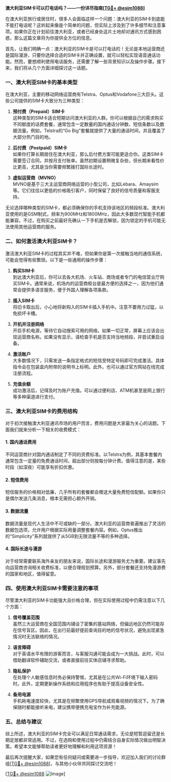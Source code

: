 **澳大利亚SIM卡可以打电话吗？——一份详尽指南[[TG💪+ @esim1088](https://t.me/s/esim1088)]**

在澳大利亚旅行或居住时，很多人会面临这样一个问题：澳大利亚的SIM卡到底能不能打电话呢？这听起来像是个简单的问题，但实际上涉及到了许多细节和注意事项。如果你正在计划前往澳大利亚，或者已经身处这片土地却对通讯方式感到困惑，那么这篇文章将为你提供全方位的信息。

首先，让我们明确一点：澳大利亚的SIM卡是可以打电话的！无论是本地运营商还是国际漫游，只要你选择合适的SIM卡并正确设置，就可以轻松实现语音通话功能。然而，要想顺利使用电话服务，还需要了解一些背景知识以及操作步骤。接下来，我们将从几个方面详细探讨这一话题。

### 一、澳大利亚SIM卡的基本类型

在澳大利亚，主要的移动网络运营商有Telstra、Optus和Vodafone三大巨头。这些公司提供的SIM卡大致分为三种类型：

1. **预付费（Prepaid）SIM卡**  
   这种类型的SIM卡适合短期访问澳大利亚的人群。你可以根据自己的需求购买不同额度的话费套餐，通常包含一定数量的国内通话分钟数、短信条数以及数据流量。例如，Telstra的“Go Big”套餐就提供了大量的通话时间，并且覆盖了大部分热门目的地。

2. **后付费（Postpaid）SIM卡**  
   如果你打算长期居住在澳大利亚，那么后付费方案可能更适合你。这类SIM卡需要签订合同，并按月支付账单。虽然初期设置稍微复杂些，但长期来看性价比更高，尤其是当你需要频繁拨打国际长途时。

3. **虚拟运营商（MVNO）**  
   MVNO是基于三大主运营商网络运营的小型公司，比如Lebara、Amaysim等。它们往往以更低的价格吸引客户，同时保留了良好的信号质量和客服支持。

无论选择哪种类型的SIM卡，都必须确保你的手机支持该地区的频段标准。澳大利亚使用的是GSM制式，频率为900MHz和1800MHz，因此大多数现代智能手机都能兼容。不过，在购买之前最好先确认一下手机是否解锁，因为锁定的手机可能无法使用其他运营商的服务。

### 二、如何激活澳大利亚SIM卡？

激活澳大利亚SIM卡的过程其实并不难，但如果你是第一次接触当地的通信系统，可能会觉得有些繁琐。以下是一些通用的操作步骤：

1. **购买SIM卡**  
   到达澳大利亚后，你可以去各大机场、火车站、商场或者专门的电信营业厅购买SIM卡。通常来说，机场内的运营商柜台是最方便的选择之一，因为他们通常会提供多语言服务，便于外国人理解各项条款。

2. **插入SIM卡**  
   将旧卡取出后，小心地将新购入的SIM卡插入手机中。注意不要用力过猛，以免损坏卡槽。

3. **开机并注册网络**  
   开启手机电源，等待它自动搜索可用的网络。如果一切正常，屏幕上应该会出现运营商名称。如果没有显示，请检查手机是否支持当地频段，并尝试重启设备。

4. **激活账户**  
   大多数情况下，只需发送一条指定格式的短信至特定号码即可完成激活。具体指令会在包装盒内附带的说明书上标明。此外，也可以通过官方网站在线完成注册流程。

5. **充值余额**  
   成功激活后，记得及时为账户充值。可以通过便利店、ATM机甚至是网上银行等多种渠道进行支付。

### 三、澳大利亚SIM卡的费用结构

对于初次接触澳大利亚通讯市场的用户而言，费用问题是大家最为关心的话题。下面我们就来分析一下相关的收费模式：

#### 1. 国内通话费用  
   不同运营商针对国内通话制定了不同的资费标准。以Telstra为例，其基本套餐内通常包含一定量的免费通话时间，超出部分则按每分钟计费。值得注意的是，某些时段（如深夜）可能享有折扣优惠。

#### 2. 短信费用  
   短信服务的价格相对低廉，几乎所有的套餐都会赠送大量免费短信配额。如果你只是偶尔发送几条消息，根本无需担心额外开销。

#### 3. 数据流量  
   数据流量是现代人生活中不可或缺的一部分。澳大利亚的运营商普遍推出了灵活的数据包选项，允许用户根据实际用量调整套餐内容。例如，Optus推出的“Simplicity”系列就提供了从5GB到无限流量不等的多种选择。

#### 4. 国际长途与漫游  
   对于经常需要联系海外亲友的朋友来说，国际长途和漫游服务尤为重要。建议事先向运营商咨询相关收费标准，以便合理规划预算。另外，部分套餐还支持免漫游费的国家和地区，值得留意。

### 四、使用澳大利亚SIM卡需要注意的事项

尽管澳大利亚的SIM卡功能强大且价格合理，但在实际使用过程中仍需注意以下几个方面：

1. **信号覆盖范围**  
   虽然三大运营商在全国范围内铺设了密集的基站网络，但偏远地区仍然可能存在信号盲区。因此，在出行前最好提前查询目的地的信号状况，避免出现紧急情况时无法联络的情况。

2. **语言障碍**  
   对于英语水平有限的游客而言，与客服沟通可能会成为一大挑战。此时，可以借助翻译软件辅助交流，或者直接前往实体店铺寻求帮助。

3. **隐私保护**  
   在处理个人敏感信息时务必保持警惕，尤其是在公共Wi-Fi环境下输入密码时。此外，定期更新操作系统和应用程序也有助于提高设备安全性。

4. **备用电源**  
   手机耗电速度较快，尤其是在频繁使用GPS导航或观看视频的情况下。为了确保随时都能接听来电，建议携带便携充电宝作为补充能源。

### 五、总结与建议

综上所述，澳大利亚的SIM卡完全可以满足日常通话需求，无论是短暂逗留还是长期定居都非常适用。不过，在选购和使用过程中仍需结合自身实际情况做出明智决策。希望本文能够帮助读者更好地理解和利用这项资源！

最后再次提醒大家，如果您有任何疑问或需要进一步指导，欢迎加入我们的讨论群组[[TG💪+ @esim1088](https://t.me/s/esim1088)]，与其他小伙伴共同探讨交流吧！ 

[[TG💪+ @esim1088](https://t.me/s/esim1088) ![Image](https://i.postimg.cc/4NQfJmqS/Snipaste-2025-05-13-00-14-12.png)]